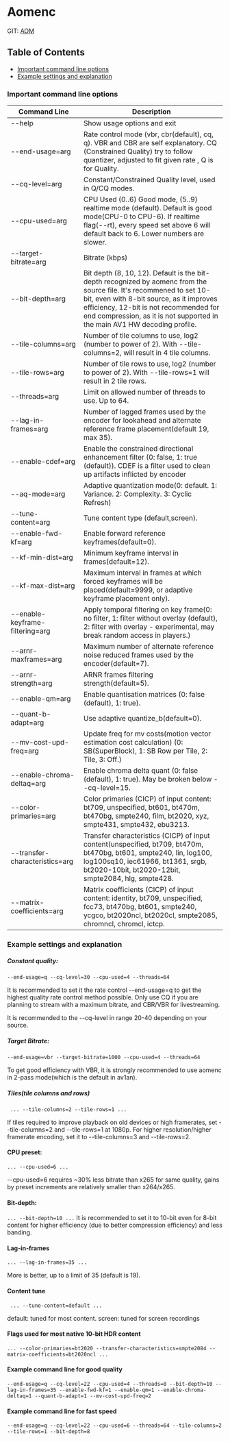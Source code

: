 # Aomenc

GIT: [AOM](https://aomedia.googlesource.com/aom/)

## Table of Contents
- [Important command line options](#important-command-line-options)
- [Example settings and explanation](#example-settings-and-explanation)

### Important command line options
| Command Line | Description  |
| -------------| -------------|
| --help | Show usage options and exit |
| --end-usage=arg | Rate control mode (vbr, cbr(default), cq, q). VBR and CBR are self explanatory. CQ (Constrained Quality) try to follow quantizer, adjusted to fit given rate , Q is for Quality. |
| --cq-level=arg | Constant/Constrained Quality level, used in Q/CQ modes. |
| --cpu-used=arg | CPU Used (0..6) Good mode, (5..9) realtime mode (default). Default is good mode(CPU-0 to CPU-6). If realtime flag(--rt), every speed set above 6 will default back to 6. Lower numbers are slower. |
| --target-bitrate=arg | Bitrate (kbps) |
| --bit-depth=arg |  Bit depth (8, 10, 12). Default is the bit-depth recognized by aomenc from the source file. It's recommened to set 10-bit, even with 8-bit source, as it improves efficiency, 12-bit is not recommended for end compression, as it is not supported in the main AV1 HW decoding profile. |
| --tile-columns=arg | Number of tile columns to use, log2 (number to power of 2). With --tile-columns=2, will result in 4 tile columns. |
| --tile-rows=arg | Number of tile rows to use, log2  (number to power of 2). With --tile-rows=1 will result in 2 tile rows. |
| --threads=arg | Limit on allowed number of threads to use. Up to 64.|
| --lag-in-frames=arg | Number of lagged frames used by the encoder for lookahead and alternate reference frame placement(default 19, max 35).
| --enable-cdef=arg | Enable the constrained directional enhancement filter (0: false, 1: true (default)). CDEF is a filter used to clean up artifacts inflicted by encoder |
| --aq-mode=arg | Adaptive quantization mode(0: default. 1: Variance. 2: Complexity. 3: Cyclic Refresh) |
| --tune-content=arg | Tune content type (default,screen). |
| --enable-fwd-kf=arg | Enable forward reference keyframes(default=0). |
| --kf-min-dist=arg | Minimum keyframe interval in frames(default=12). |
| --kf-max-dist=arg | Maximum interval in frames at which forced keyframes will be placed(default=9999, or adaptive keyframe placement only). |
| --enable-keyframe-filtering=arg | Apply temporal filtering on key frame(0: no filter, 1: filter without overlay (default), 2: filter with overlay - experimental, may break random access in players.)|
| --arnr-maxframes=arg | Maximum number of alternate reference noise reduced frames used by the encoder(default=7). |
| --arnr-strength=arg | ARNR frames filtering strength(default=5). |
| --enable-qm=arg | Enable quantisation matrices (0: false (default), 1: true). |
| --quant-b-adapt=arg | Use adaptive quantize_b(default=0). |
| --mv-cost-upd-freq=arg | Update freq for mv costs(motion vector estimation cost calculation) (0: SB(SuperBlock), 1: SB Row per Tile, 2: Tile, 3: Off.) |
| --enable-chroma-deltaq=arg | Enable chroma delta quant (0: false (default), 1: true). May be broken below --cq-level=15. |
| --color-primaries=arg | Color primaries (CICP) of input content: bt709, unspecified, bt601, bt470m, bt470bg, smpte240, film, bt2020, xyz, smpte431, smpte432, ebu3213. |
| --transfer-characteristics=arg | Transfer characteristics (CICP) of input content(unspecified, bt709, bt470m, bt470bg, bt601, smpte240, lin, log100, log100sq10, iec61966, bt1361, srgb, bt2020-10bit, bt2020-12bit, smpte2084, hlg, smpte428. | Leave at default unless you have HDR content or your source's transfer characteristics are different; in that case, set it to whatever your content is.
| --matrix-coefficients=arg | Matrix coefficients (CICP) of input content: identity, bt709, unspecified, fcc73, bt470bg, bt601, smpte240, ycgco, bt2020ncl, bt2020cl, smpte2085, chromncl, chromcl, ictcp.|

### Example settings and explanation

##### Constant quality:

` --end-usage=q --cq-level=30 --cpu-used=4 --threads=64 `

It is recommended to set it the rate control --end-usage=q to get the highest quality rate control method possible. Only use CQ if you are planning to stream with a maximum bitrate, and CBR/VBR for livestreaming.

It is recommended to the --cq-level in range  20-40 depending on your source.

##### Target Bitrate:

`` --end-usage=vbr --target-bitrate=1000 --cpu-used=4 --threads=64 ``

To get good efficiency with VBR, it is strongly recommended to use aomenc in 2-pass mode(which is the default in av1an).

##### Tiles(tile columns and rows)
` ... --tile-columns=2 --tile-rows=1 ...`

If tiles required to improve playback on old devices or high framerates, set --tile-columns=2 and --tile-rows=1 at 1080p. For higher resolution/higher framerate  encoding, set it to --tile-columns=3 and --tile-rows=2.

#### CPU preset:
` ... --cpu-used=6 ... `

--cpu-used=6 requires ~30% less bitrate than x265 for same quality, gains by preset increments are relatively smaller than x264/x265.

#### Bit-depth:
` ... --bit-depth=10 ... `
It is recommended to set it to 10-bit even for 8-bit content for higher efficiency (due to better compression efficiency) and less banding.

#### Lag-in-frames
` ... --lag-in-frames=35 ... `

More is better, up to a limit of 35 (default is 19).


#### Content tune
` ... --tune-content=default ...`

default: tuned for most content. screen: tuned for screen recordings

#### Flags used for most native 10-bit HDR content
` ... --color-primaries=bt2020 --transfer-characteristics=smpte2084 --matrix-coefficients=bt2020ncl ... `

#### Example command line for good quality
` --end-usage=q --cq-level=22 --cpu-used=4 --threads=8 --bit-depth=10 --lag-in-frames=35 --enable-fwd-kf=1 --enable-qm=1 --enable-chroma-deltaq=1 --quant-b-adapt=1 --mv-cost-upd-freq=2 `

#### Example command line for fast speed
` --end-usage=q --cq-level=22 --cpu-used=6 --threads=64 --tile-columns=2 --tile-rows=1 --bit-depth=8 `

